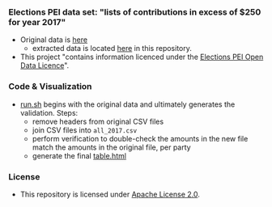 
### Elections PEI data set: "lists of contributions in excess of $250 for year 2017"

* Original data is [here](http://www.electionspei.ca/index.php?number=1046908&lang=E)
    * extracted data is located [here](data/original/EPEI_2017) in this repository.
* This project "contains information licenced under the [Elections PEI Open Data Licence](href="http://www.gov.pe.ca/photos/original/EPEI_ODLICENCE.pdf)". 

### Code & Visualization

* [run.sh](run.sh) begins with the original data and ultimately generates the validation. Steps:
    * remove headers from original CSV files
    * join CSV files into `all_2017.csv`
    * perform verification to double-check the amounts in the new file match the amounts in the original file, per party
    * generate the final [table.html](viz/table.html)
 
### License

* This repository is licensed under [Apache License 2.0](https://github.com/peidevs/OpenData/blob/master/LICENSE).
